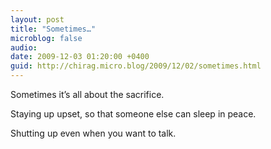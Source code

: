 ```yaml
---
layout: post
title: "Sometimes…"
microblog: false
audio: 
date: 2009-12-03 01:20:00 +0400
guid: http://chirag.micro.blog/2009/12/02/sometimes.html
---
```

<p>Sometimes it’s all about the sacrifice.</p>
<p>Staying up upset, so that someone else can sleep in peace.</p>
<p>Shutting up even when you want to talk.</p>
